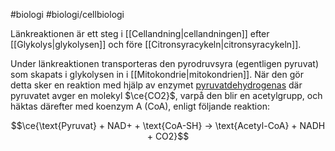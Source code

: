 #biologi #biologi/cellbiologi 

Länkreaktionen är ett steg i [[Cellandning|cellandningen]] efter [[Glykolys|glykolysen]] och före [[Citronsyracykeln|citronsyracykeln]].

Under länkreaktionen transporteras den pyrodruvsyra (egentligen pyruvat) som skapats i glykolysen in i [[Mitokondrie|mitokondrien]]. När den gör detta sker en reaktion med hjälp av enzymet [pyruvatdehydrogenas](https://sv.wikipedia.org/wiki/Pyruvatdehydrogenaskomplexet) där pyruvatet avger en molekyl $\ce{CO2}$, varpå den blir en acetylgrupp, och häktas därefter med koenzym A (CoA), enligt följande reaktion:

$$\ce{\text{Pyruvat} + NAD+ + \text{CoA-SH} -> \text{Acetyl-CoA} + NADH + CO2}$$
